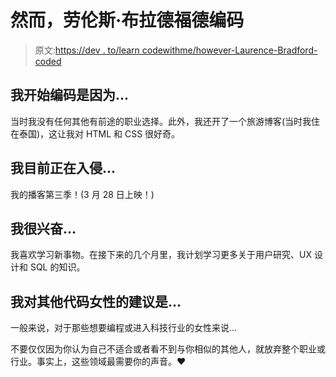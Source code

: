 # 然而，劳伦斯·布拉德福德编码

> 原文:[https://dev . to/learn codewithme/however-Laurence-Bradford-coded](https://dev.to/learncodewithme/nevertheless-laurence-bradford-coded)

## 我开始编码是因为...

当时我没有任何其他有前途的职业选择。此外，我还开了一个旅游博客(当时我住在泰国)，这让我对 HTML 和 CSS 很好奇。

## 我目前正在入侵...

我的播客第三季！(3 月 28 日上映！)

## 我很兴奋...

我喜欢学习新事物。在接下来的几个月里，我计划学习更多关于用户研究、UX 设计和 SQL 的知识。

## 我对其他代码女性的建议是...

一般来说，对于那些想要编程或进入科技行业的女性来说...

不要仅仅因为你认为自己不适合或者看不到与你相似的其他人，就放弃整个职业或行业。事实上，这些领域最需要你的声音。♥